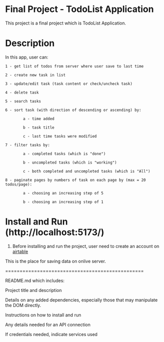 # Final Project - TodoList Application

This project is a final project which is TodoList Application.

# Description

In this app, user can:

    1 - get list of todos from server where user save to last time

    2 - create new task in list

    3 - update/edit task (task content or check/uncheck task)

    4 - delete task

    5 - search tasks

    6 - sort task (with direction of descending or ascending) by:

            a - time added

            b - task title

            c - last time tasks were modified

    7 - filter tasks by:

            a - completed tasks (which is "done")

            b - uncompleted tasks (which is "working")

            c - both completed and uncompleted tasks (which is "All")

    8 - paginate pages by numbers of task on each page by (max = 20 todos/page):

            a - choosing an increasing step of 5

            b - choosing an increasing step of 1

# Install and Run (http://localhost:5173/)

1. Before installing and run the project, user need to create an account on [airtable](https://airtable.com/)

This is the place for saving data on onlive server.

================================================

README.md which includes:

Project title and description

Details on any added dependencies, especially those that may manipulate the DOM directly.

Instructions on how to install and run

Any details needed for an API connection

If credentials needed, indicate services used
